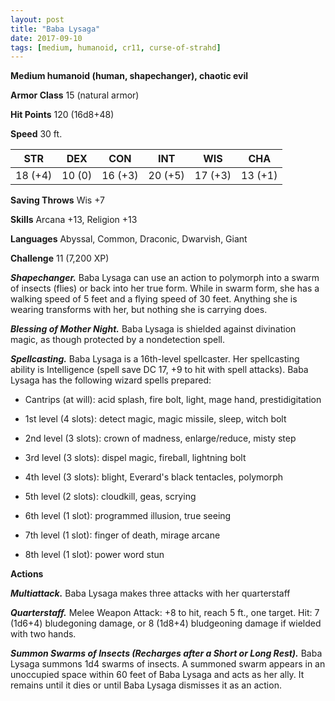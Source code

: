 ```yaml
---
layout: post
title: "Baba Lysaga"
date: 2017-09-10
tags: [medium, humanoid, cr11, curse-of-strahd]
---
```


**Medium humanoid (human, shapechanger), chaotic evil**

**Armor Class** 15 (natural armor)

**Hit Points** 120 (16d8+48)

**Speed** 30 ft.

|   STR   |   DEX   |   CON   |   INT   |   WIS   |   CHA   |
|:-----:|:-----:|:-----:|:-----:|:-----:|:-----:|
| 18 (+4) | 10 (0) | 16 (+3) | 20 (+5) | 17 (+3) | 13 (+1) |

**Saving Throws** Wis +7

**Skills** Arcana +13, Religion +13

**Languages** Abyssal, Common, Draconic, Dwarvish, Giant

**Challenge** 11 (7,200 XP)

***Shapechanger.*** Baba Lysaga can use an action to polymorph into a swarm of insects (flies) or back into her true form. While in swarm form, she has a walking speed of 5 feet and a flying speed of 30 feet. Anything she is wearing transforms with her, but nothing she is carrying does.

***Blessing of Mother Night.*** Baba Lysaga is shielded against divination magic, as though protected by a nondetection spell.

***Spellcasting.*** Baba Lysaga is a 16th-level spellcaster. Her spellcasting ability is Intelligence (spell save DC 17, +9 to hit with spell attacks). Baba Lysaga has the following wizard spells prepared:

* Cantrips (at will): acid splash, fire bolt, light, mage hand, prestidigitation

* 1st level (4 slots): detect magic, magic missile, sleep, witch bolt

* 2nd level (3 slots): crown of madness, enlarge/reduce, misty step

* 3rd level (3 slots): dispel magic, fireball, lightning bolt

* 4th level (3 slots): blight, Everard's black tentacles, polymorph

* 5th level (2 slots): cloudkill, geas, scrying

* 6th level (1 slot): programmed illusion, true seeing

* 7th level (1 slot): finger of death, mirage arcane

* 8th level (1 slot): power word stun

**Actions**

***Multiattack.*** Baba Lysaga makes three attacks with her quarterstaff

***Quarterstaff.*** Melee Weapon Attack: +8 to hit, reach 5 ft., one target. Hit: 7 (1d6+4) bludegoning damage, or 8 (1d8+4) bludgeoning damage if wielded with two hands.

***Summon Swarms of Insects (Recharges after a Short or Long Rest).*** Baba Lysaga summons 1d4 swarms of insects. A summoned swarm appears in an unoccupied space within 60 feet of Baba Lysaga and acts as her ally. It remains until it dies or until Baba Lysaga dismisses it as an action.

